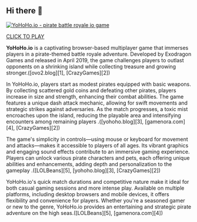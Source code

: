 ## Hi there 👋


[![YoHoHo.io - pirate battle royale io game](https://tse3.mm.bing.net/th/id/OIP.i1EQ004wzrhzFRZFTtim9wHaD4?pid=Api)](https://lysi-france.com/blog/docker/traefik/)

<a href="https://kastelrutherspatzen.de/components/com_jevents/yoho/">CLICK TO PLAY</A>


**YoHoHo.io** is a captivating browser-based multiplayer game that immerses players in a pirate-themed battle royale adventure. Developed by Exodragon Games and released in April 2019, the game challenges players to outlast opponents on a shrinking island while collecting treasure and growing stronger.([ovo2.blog][1], [CrazyGames][2])

In YoHoHo.io, players start as modest pirates equipped with basic weapons. By collecting scattered gold coins and defeating other pirates, players increase in size and strength, enhancing their combat abilities. The game features a unique dash attack mechanic, allowing for swift movements and strategic strikes against adversaries. As the match progresses, a toxic mist encroaches upon the island, reducing the playable area and intensifying encounters among remaining players .([yohoho.blog][3], [gamenora.com][4], [CrazyGames][2])

The game's simplicity in controls—using mouse or keyboard for movement and attacks—makes it accessible to players of all ages. Its vibrant graphics and engaging sound effects contribute to an immersive gaming experience. Players can unlock various pirate characters and pets, each offering unique abilities and enhancements, adding depth and personalization to the gameplay .([LOLBeans][5], [yohoho.blog][3], [CrazyGames][2])

YoHoHo.io's quick match durations and competitive nature make it ideal for both casual gaming sessions and more intense play. Available on multiple platforms, including desktop browsers and mobile devices, it offers flexibility and convenience for players. Whether you're a seasoned gamer or new to the genre, YoHoHo.io provides an entertaining and strategic pirate adventure on the high seas.([LOLBeans][5], [gamenora.com][4])
